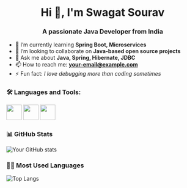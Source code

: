 <h1 align="center">Hi 👋, I'm Swagat Sourav</h1>
<h3 align="center">A passionate Java Developer from India</h3>

- 🌱 I’m currently learning **Spring Boot, Microservices**
- 👯 I’m looking to collaborate on **Java-based open source projects**
- 💬 Ask me about **Java, Spring, Hibernate, JDBC**
- 📫 How to reach me: **your-email@example.com**
- ⚡ Fun fact: *I love debugging more than coding sometimes*

### 🛠️ Languages and Tools:
<p align="left">
  <img src="https://cdn.jsdelivr.net/gh/devicons/devicon/icons/java/java-original.svg" width="40" />
  <img src="https://cdn.jsdelivr.net/gh/devicons/devicon/icons/spring/spring-original.svg" width="40" />
  <img src="https://cdn.jsdelivr.net/gh/devicons/devicon/icons/mysql/mysql-original.svg" width="40" />
</p>

### 📊 GitHub Stats
![Your GitHub stats](https://github-readme-stats.vercel.app/api?username=your-username&show_icons=true&theme=radical)

### 🧑‍💻 Most Used Languages
![Top Langs](https://github-readme-stats.vercel.app/api/top-langs/?username=your-username&layout=compact&theme=radical)
